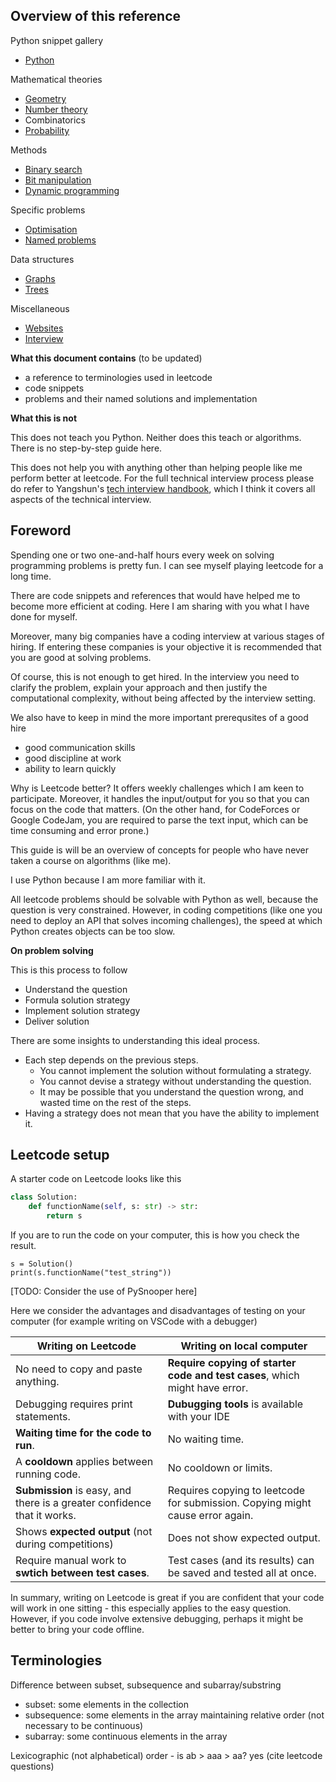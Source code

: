 ## Overview of this reference



Python snippet gallery
- [Python](python.md)

Mathematical theories
- [Geometry](geometry.md)
- [Number theory](number_theory.md)
- Combinatorics
- [Probability](probability.md)

Methods
- [Binary search](binary_search.md)
- [Bit manipulation](bit_manipulation.md)
- [Dynamic programming](dynamic_programming.md)

Specific problems
- [Optimisation](optimisation.md)
- [Named problems](specific_problems.md)

Data structures
- [Graphs](graphs.md)
- [Trees](tree.md)





Miscellaneous
- [Websites](websites.md)
- [Interview](interview.md)

  


**What this document contains** (to be updated)

- a reference to terminologies used in leetcode
- code snippets
- problems and their named solutions and implementation

**What this is not**

This does not teach you Python. Neither does this teach or algorithms. There is no step-by-step guide here.

This does not help you with anything other than helping people like me perform better at leetcode. For the full technical interview process please do refer to Yangshun's [tech interview handbook](https://yangshun.github.io/tech-interview-handbook), which I think it covers all aspects of the technical interview.


## Foreword

Spending one or two one-and-half hours every week on solving programming problems is pretty fun. I can see myself playing leetcode for a long time.

There are code snippets and references that would have helped me to become more efficient at coding. Here I am sharing with you what I have done for myself.

Moreover, many big companies have a coding interview at various stages of hiring. If entering these companies is your objective it is recommended that you are good at solving problems.

Of course, this is not enough to get hired. In the interview you need to clarify the problem, explain your approach and then justify the computational complexity, without being affected by the interview setting.

We also have to keep in mind the more important prerequsites of a good hire 
- good communication skills
- good discipline at work 
- ability to learn quickly

Why is Leetcode better? It offers weekly challenges which I am keen to participate. Moreover, it handles the input/output for you so that you can focus on the code that matters. (On the other hand, for CodeForces or Google CodeJam, you are required to parse the text input, which can be time consuming and error prone.)

This guide is will be an overview of concepts for people who have never taken a course on algorithms (like me). 

I use Python because I am more familiar with it.

All leetcode problems should be solvable with Python as well, because the question is very constrained. However, in coding competitions (like one you need to deploy an API that solves incoming challenges), the speed at which Python creates objects can be too slow.

**On problem solving**

This is this process to follow
- Understand the question
- Formula solution strategy
- Implement solution strategy
- Deliver solution

There are some insights to understanding this ideal process.
- Each step depends on the previous steps.
  - You cannot implement the solution without formulating a strategy. 
  - You cannot devise a strategy without understanding the question.
  - It may be possible that you understand the question wrong, and wasted time on the rest of the steps.
- Having a strategy does not mean that you have the ability to implement it.


## Leetcode setup

A starter code on Leetcode looks like this

```python
class Solution:
    def functionName(self, s: str) -> str:
        return s
```

If you are to run the code on your computer, this is how you check the result.

```
s = Solution()
print(s.functionName("test_string"))
```

[TODO: Consider the use of PySnooper here]

Here we consider the advantages and disadvantages of testing on your computer (for example writing on VSCode with a debugger)

| Writing on Leetcode                                          | Writing on local computer                                    |
| ------------------------------------------------------------ | ------------------------------------------------------------ |
| No need to copy and paste anything.                          | **Require copying of starter code and test cases**, which might have error. |
| Debugging requires print statements.                         | **Dubugging tools** is available with your IDE               |
| **Waiting time for the code to run**.                        | No waiting time.                                             |
| A **cooldown** applies between running code.                 | No cooldown or limits.                                       |
| **Submission** is easy, and there is a greater confidence that it works. | Requires copying to leetcode for submission. Copying might cause error again. |
| Shows **expected output** (not during competitions)          | Does not show expected output.                               |
| Require manual work to **swtich between test cases**.        | Test cases (and its results) can be saved and tested all at once. |

In summary, writing on Leetcode is great if you are confident that your code will work in one sitting - this especially applies to the easy question. However, if you code involve extensive debugging, perhaps it might be better to bring your code offline.

## Terminologies

Difference between subset, subsequence and subarray/substring
- subset: some elements in the collection
- subsequence: some elements in the array maintaining relative order (not necessary to be continuous)
- subarray: some continuous elements in the array

Lexicographic (not alphabetical) order - is ab > aaa > aa? yes (cite leetcode questions)